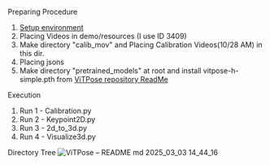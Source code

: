 Preparing  Procedure
1. [Setup environment](https://qiita.com/kosekeeee/items/a9604c5b9460b243b294) 
2. Placing Videos in demo/resources (I use ID 3409)
3. Make directory "calib_mov" and Placing Calibration Videos(10/28 AM) in this dir.
3. Placing jsons
4. Make directory "pretrained_models" at root and install vitpose-h-simple.pth from [ViTPose repository ReadMe](https://onedrive.live.com/?redeem=aHR0cHM6Ly8xZHJ2Lm1zL3UvcyFBaW1CZ1lWN0pqVGxnU2JIeU4ybWpoMm4yTHlHP2U9eTBGZ01L&cid=E534267B85818129&id=E534267B85818129%21166&parId=E534267B85818129%21161&o=OneUp) 

Execution
1. Run 1 - Calibration.py
2. Run 2 - Keypoint2D.py
3. Run 3 - 2d_to_3d.py
4. Run 4 - Visualize3d.py

Directory Tree
![ViTPose – README md 2025_03_03 14_44_16](https://github.com/user-attachments/assets/3c2ea032-9396-4bdd-8cfa-8edd451b9a00)
